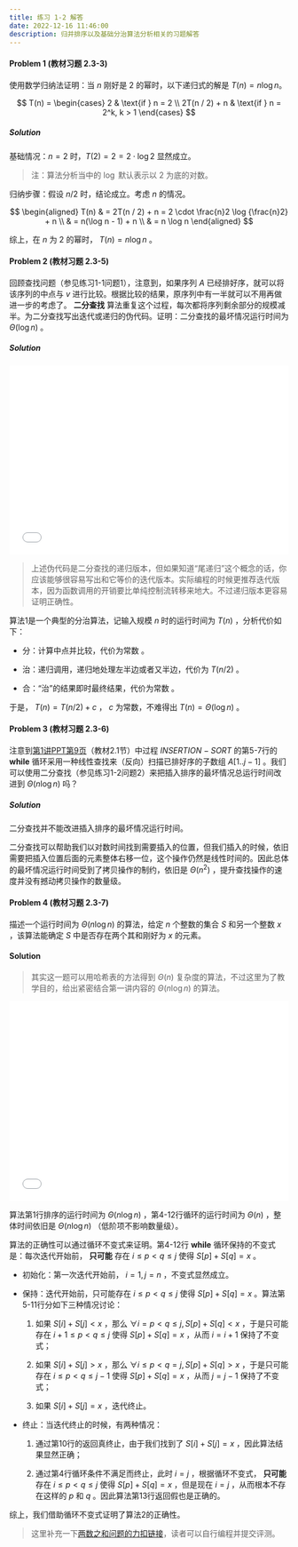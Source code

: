 ```yaml
---
title: 练习 1-2 解答
date: 2022-12-16 11:46:00
description: 归并排序以及基础分治算法分析相关的习题解答
---
```


#### Problem 1 (教材习题 2.3-3)

使用数学归纳法证明：当 $n$ 刚好是 $2$ 的幂时，以下递归式的解是 $T(n) = n\log n$。

$$
T(n) = \begin{cases}
2 & \text{if } n = 2 \\
2T(n / 2) + n & \text{if } n = 2^k, k > 1
\end{cases}
$$

##### Solution

基础情况：$n = 2$ 时，$T(2) = 2 = 2 \cdot \log 2$ 显然成立。

> 注：算法分析当中的 $\log$ 默认表示以 $2$ 为底的对数。

归纳步骤：假设 $n / 2$ 时，结论成立。考虑 $n$ 的情况。

$$
\begin{aligned}
T(n) & = 2T(n / 2) + n = 2 \cdot \frac{n}2 \log {\frac{n}2} + n \\
& = n(\log n - 1) + n \\
& = n \log n
\end{aligned}
$$

综上，在 $n$ 为 $2$ 的幂时， $T(n) = n\log n$ 。

#### Problem 2 (教材习题 2.3-5)

回顾查找问题（参见练习1-1问题1），注意到，如果序列 $A$ 已经排好序，就可以将该序列的中点与 $v$ 进行比较。根据比较的结果，原序列中有一半就可以不用再做进一步的考虑了。 **二分查找** 算法重复这个过程，每次都将序列剩余部分的规模减半。为二分查找写出迭代或递归的伪代码。证明：二分查找的最坏情况运行时间为 $\Theta(\log n)$ 。

##### Solution

<iframe src="/pseudocode/lec1/binary-search.html" frameborder="no" marginwidth="0" width="100%" height="340px" marginheight="0" scrolling="auto"></iframe>

> 上述伪代码是二分查找的递归版本，但如果知道“尾递归”这个概念的话，你应该能够很容易写出和它等价的迭代版本。实际编程的时候更推荐迭代版本，因为函数调用的开销要比单纯控制流转移来地大。不过递归版本更容易证明正确性。

算法1是一个典型的分治算法，记输入规模 $n$ 时的运行时间为 $T(n)$ ，分析代价如下：

- 分：计算中点并比较，代价为常数 。

- 治：递归调用，递归地处理左半边或者又半边，代价为 $T(n/2)$ 。

- 合：“治”的结果即时最终结果，代价为常数 。

于是， $T(n) = T(n / 2) + c$ ， $c$ 为常数，不难得出 $T(n) = \Theta(\log n)$ 。

#### Problem 3 (教材习题 2.3-6)

注意到[第1讲PPT第9页](/slides/lec01-getting-started.pdf#page=9)（教材2.1节）中过程 $INSERTION-SORT$ 的第5-7行的 **while** 循环采用一种线性查找来（反向）扫描已排好序的子数组 $A[1..j-1]$ 。我们可以使用二分查找（参见练习1-2问题2）来把插入排序的最坏情况总运行时间改进到 $\Theta(n\log n)$ 吗？

##### Solution

二分查找并不能改进插入排序的最坏情况运行时间。

二分查找可以帮助我们以对数时间找到需要插入的位置，但我们插入的时候，依旧需要把插入位置后面的元素整体右移一位，这个操作仍然是线性时间的。因此总体的最坏情况运行时间受到了拷贝操作的制约，依旧是 $\Theta(n^2)$ ，提升查找操作的速度并没有撼动拷贝操作的数量级。

#### Problem 4 (教材习题 2.3-7)

描述一个运行时间为 $\Theta(n\log n)$ 的算法，给定 $n$ 个整数的集合 $S$ 和另一个整数 $x$ ，该算法能确定 $S$ 中是否存在两个其和刚好为 $x$ 的元素。

#### Solution

> 其实这一题可以用哈希表的方法得到 $\Theta(n)$ 复杂度的算法，不过这里为了教学目的，给出紧密结合第一讲内容的 $\Theta(n\log n)$ 的算法。

<iframe src="/pseudocode/lec1/two-sum.html" frameborder="no" marginwidth="0" width="100%" height="360px" marginheight="0" scrolling="auto"></iframe>

算法第1行排序的运行时间为 $\Theta(n\log n)$ ，第4-12行循环的运行时间为 $\Theta(n)$ ，整体时间依旧是 $\Theta(n \log n)$ （低阶项不影响数量级）。

算法的正确性可以通过循环不变式来证明。第4-12行 **while** 循环保持的不变式是：每次迭代开始前， **只可能** 存在 $i \le p < q \le j$ 使得 $S[p] + S[q] = x$ 。

- 初始化：第一次迭代开始前， $i = 1, j = n$ ，不变式显然成立。

- 保持：迭代开始前，只可能存在 $i \le p < q \le j$ 使得 $S[p] + S[q] = x$ 。算法第5-11行分如下三种情况讨论：

    1. 如果 $S[i] + S[j] < x$ ，那么 $\forall i = p < q \le j, S[p] + S[q] < x$ ，于是只可能存在 $i + 1 \le p < q \le j$ 使得 $S[p] + S[q] = x$ ，从而 $i = i + 1$ 保持了不变式；

    2. 如果 $S[i] + S[j] > x$ ，那么 $\forall i \le p < q = j, S[p] + S[q] > x$ ，于是只可能存在 $i \le p < q \le j - 1$ 使得 $S[p] + S[q] = x$ ，从而 $j = j - 1$ 保持了不变式； 

    3. 如果 $S[i] + S[j] = x$ ，迭代终止。

- 终止：当迭代终止的时候，有两种情况：

    1. 通过第10行的返回真终止，由于我们找到了 $S[i] + S[j] = x$ ，因此算法结果显然正确；

    2. 通过第4行循环条件不满足而终止，此时 $i = j$ ，根据循环不变式， **只可能** 存在 $i \le p < q \le j$ 使得 $S[p] + S[q] = x$ ，但是现在 $i = j$ ，从而根本不存在这样的 $p$ 和 $q$ 。因此算法第13行返回假也是正确的。

综上，我们借助循环不变式证明了算法2的正确性。

> 这里补充一下[两数之和问题的力扣链接](https://leetcode.cn/problems/two-sum/)，读者可以自行编程并提交评测。

